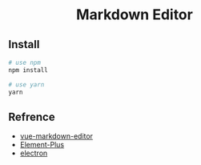 <h1 align="center">Markdown Editor</h1>

## Install
```bash
# use npm
npm install

# use yarn
yarn
```
## Refrence
- [vue-markdown-editor](https://github.com/code-farmer-i/vue-markdown-editor#markdown-editor-built-on-vue)
- [Element-Plus](https://doc-archive.element-plus.org/)
- [electron](https://www.electronjs.org)
